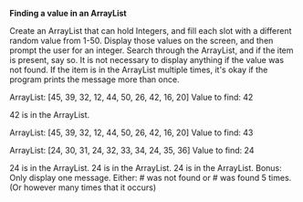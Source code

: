 **Finding a value in an ArrayList**

Create an ArrayList that can hold Integers, and fill each slot with a different random value from 1-50. Display those values on the screen, and then prompt the user for an integer. Search through the ArrayList, and if the item is present, say so. It is not necessary to display anything if the value was not found. If the item is in the ArrayList multiple times, it's okay if the program prints the message more than once.

ArrayList: [45, 39, 32, 12, 44, 50, 26, 42, 16, 20]
Value to find: 42

42 is in the ArrayList.
 

ArrayList: [45, 39, 32, 12, 44, 50, 26, 42, 16, 20]
Value to find: 43

 

ArrayList: [24, 30, 31, 24, 32, 33, 34, 24, 35, 36]
Value to find: 24

24 is in the ArrayList.
24 is in the ArrayList.
24 is in the ArrayList.
Bonus: Only display one message. Either: # was not found or # was found 5 times. (Or however many times that it occurs)